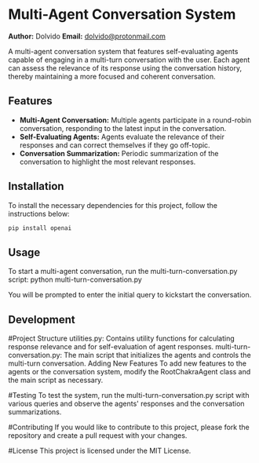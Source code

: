 # Multi-Agent Conversation System

**Author:** Dolvido
**Email:** dolvido@protonmail.com

A multi-agent conversation system that features self-evaluating agents capable of engaging in a multi-turn conversation with the user. Each agent can assess the relevance of its response using the conversation history, thereby maintaining a more focused and coherent conversation.

## Features

- **Multi-Agent Conversation:** Multiple agents participate in a round-robin conversation, responding to the latest input in the conversation.
- **Self-Evaluating Agents:** Agents evaluate the relevance of their responses and can correct themselves if they go off-topic.
- **Conversation Summarization:** Periodic summarization of the conversation to highlight the most relevant responses.

## Installation

To install the necessary dependencies for this project, follow the instructions below:

```bash
pip install openai
```
## Usage
To start a multi-agent conversation, run the multi-turn-conversation.py script:
python multi-turn-conversation.py

You will be prompted to enter the initial query to kickstart the conversation.

## Development
#Project Structure
utilities.py: Contains utility functions for calculating response relevance and for self-evaluation of agent responses.
multi-turn-conversation.py: The main script that initializes the agents and controls the multi-turn conversation.
Adding New Features
To add new features to the agents or the conversation system, modify the RootChakraAgent class and the main script as necessary.

#Testing
To test the system, run the multi-turn-conversation.py script with various queries and observe the agents' responses and the conversation summarizations.

#Contributing
If you would like to contribute to this project, please fork the repository and create a pull request with your changes.

#License
This project is licensed under the MIT License.

